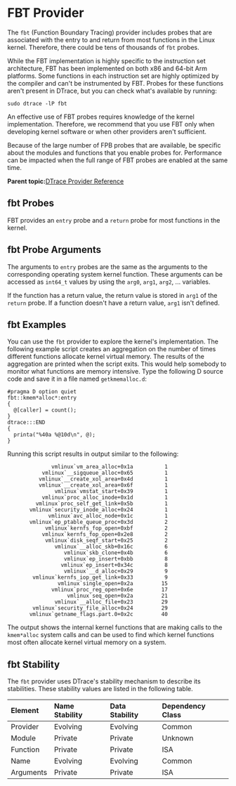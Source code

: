 
# FBT Provider <a id="dt_ref_fbt_prov">

The `fbt` \(Function Boundary Tracing\) provider includes probes that are associated with the entry to and return from most functions in the Linux kernel. Therefore, there could be tens of thousands of `fbt` probes.

While the FBT implementation is highly specific to the instruction set architecture, FBT has been implemented on both x86 and 64-bit Arm platforms. Some functions in each instruction set are highly optimized by the compiler and can't be instrumented by FBT. Probes for these functions aren't present in DTrace, but you can check what's available by running:

```
sudo dtrace -lP fbt
```

An effective use of FBT probes requires knowledge of the kernel implementation. Therefore, we recommend that you use FBT only when developing kernel software or when other providers aren't sufficient.

Because of the large number of FPB probes that are available, be specific about the modules and functions that you enable probes for. Performance can be impacted when the full range of FBT probes are enabled at the same time.

**Parent topic:**[DTrace Provider Reference](../reference/dtrace_providers.md)

## fbt Probes <a id="dt_ref_fbtprobes_prov">

FBT provides an `entry` probe and a `return` probe for most functions in the kernel.

## fbt Probe Arguments <a id="dt_ref_fbtargs_prov">

The arguments to `entry` probes are the same as the arguments to the corresponding operating system kernel function. These arguments can be accessed as `int64_t` values by using the `arg0`, `arg1`, `arg2`, ... variables.

If the function has a return value, the return value is stored in `arg1` of the `return` probe. If a function doesn't have a return value, `arg1` isn't defined.

## fbt Examples <a id="dt_ref_fbtexamples_prov">

You can use the `fbt` provider to explore the kernel's implementation. The following example script creates an aggregation on the number of times different functions allocate kernel virtual memory. The results of the aggregation are printed when the script exits. This would help somebody to monitor what functions are memory intensive. Type the following D source code and save it in a file named `getkmemalloc.d`:

```
#pragma D option quiet
fbt::kmem*alloc*:entry 
{ 
  @[caller] = count(); 
} 
dtrace:::END 
{ 
  printa("%40a %@10d\n", @); 
}
```

Running this script results in output similar to the following:

```
              vmlinux`vm_area_alloc+0x1a          1
           vmlinux`__sigqueue_alloc+0x65          1
          vmlinux`__create_xol_area+0x4d          1
          vmlinux`__create_xol_area+0x6f          1
               vmlinux`vmstat_start+0x39          1
           vmlinux`proc_alloc_inode+0x1d          1
         vmlinux`proc_self_get_link+0x5b          1
       vmlinux`security_inode_alloc+0x24          1
             vmlinux`avc_alloc_node+0x1c          1
       vmlinux`ep_ptable_queue_proc+0x3d          2
            vmlinux`kernfs_fop_open+0xbf          2
           vmlinux`kernfs_fop_open+0x2e8          2
            vmlinux`disk_seqf_start+0x25          2
               vmlinux`__alloc_skb+0x16c          6
                  vmlinux`skb_clone+0x4b          6
                  vmlinux`ep_insert+0xbb          8
                 vmlinux`ep_insert+0x34c          8
                  vmlinux`__d_alloc+0x29          9
        vmlinux`kernfs_iop_get_link+0x33          9
                vmlinux`single_open+0x2a         15
              vmlinux`proc_reg_open+0x6e         17
                   vmlinux`seq_open+0x2a         21
               vmlinux`__alloc_file+0x23         29
        vmlinux`security_file_alloc+0x24         29
       vmlinux`getname_flags.part.0+0x2c         40

```

The output shows the internal kernel functions that are making calls to the `kmem*alloc` system calls and can be used to find which kernel functions most often allocate kernel virtual memory on a system.

## fbt Stability <a id="dt_ref_fbtstab_prov">

The `fbt` provider uses DTrace's stability mechanism to describe its stabilities. These stability values are listed in the following table.

| Element   | Name Stability | Data Stability | Dependency Class |
| :---      | :---           | :---           | :---             |
| Provider  | Evolving       | Evolving       | Common           |
| Module    | Private        | Private        | Unknown          |
| Function  | Private        | Private        | ISA              |
| Name      | Evolving       | Evolving       | Common           |
| Arguments | Private        | Private        | ISA              |
